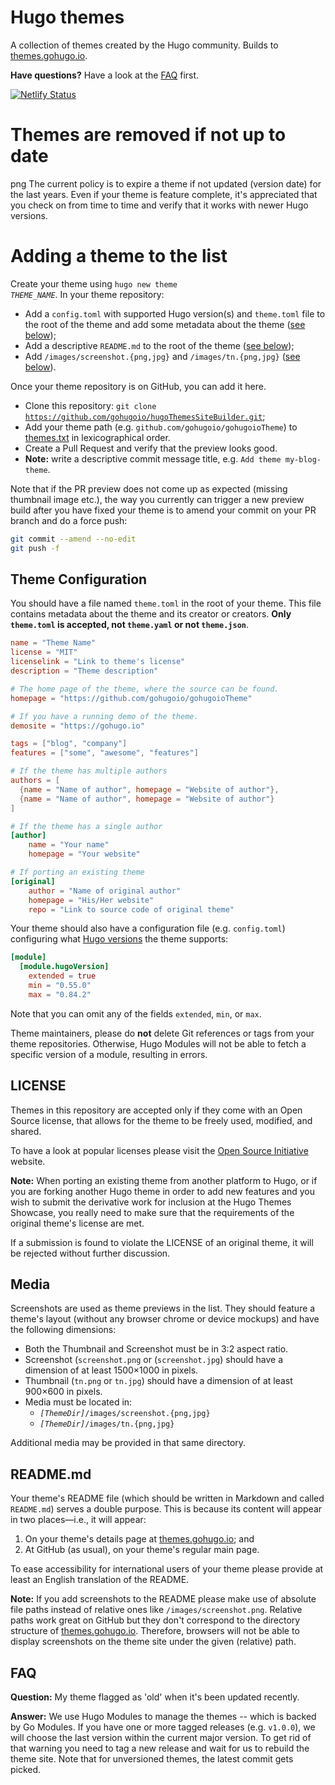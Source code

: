 
# Hugo themes

A collection of themes created by the Hugo community. Builds to [themes.gohugo.io](https://themes.gohugo.io/).

**Have questions?** Have a look at the [FAQ](#faq) first.

[![Netlify Status](https://api.netlify.com/api/v1/badges/58968044-3238-424c-b9b6-e0d00733890c/deploy-status)](https://app.netlify.com/sites/hugothemes/deploys)


# Themes are removed if not up to date
png
The current policy is to expire a theme if not updated (version date) for the last years. Even if your theme is feature complete, it's appreciated that you check on from time to time and verify that it works with newer Hugo versions.


# Adding a theme to the list

Create your theme using <code>hugo new theme <em>THEME_NAME</em></code>. In your theme repository:

* Add a `config.toml` with supported Hugo version(s)  and `theme.toml` file to the root of the theme and add some metadata about the theme ([see below](#theme-configuration));
* Add a descriptive `README.md` to the root of the theme ([see below](#readmemd));
* Add `/images/screenshot.{png,jpg}` and `/images/tn.{png,jpg}` ([see below](#media)).

Once your theme repository is on GitHub, you can add it here.

* Clone this repository: <code>git clone https://github.com/gohugoio/hugoThemesSiteBuilder.git</code>;
* Add your theme path (e.g. `github.com/gohugoio/gohugoioTheme`) to [themes.txt](https://github.com/gohugoio/hugoThemesSiteBuilder/edit/main/themes.txt) in lexicographical order.
* Create a Pull Request and verify that the preview looks good.
* **Note:** write a descriptive commit message title, e.g. `Add theme my-blog-theme`.

Note that if the PR preview does not come up as expected (missing thumbnail image etc.), the way you currently can trigger a new preview build after you have fixed your theme is to amend your commit on your PR branch and do a force push:

```bash
git commit --amend --no-edit
git push -f
```
 
## Theme Configuration

You should have a file named `theme.toml` in the root of your theme. This file contains metadata about the theme and its creator or creators. **Only `theme.toml` is accepted, not `theme.yaml` or not `theme.json`**.

```toml
name = "Theme Name"
license = "MIT"
licenselink = "Link to theme's license"
description = "Theme description"

# The home page of the theme, where the source can be found.
homepage = "https://github.com/gohugoio/gohugoioTheme"

# If you have a running demo of the theme.
demosite = "https://gohugo.io"

tags = ["blog", "company"]
features = ["some", "awesome", "features"]

# If the theme has multiple authors
authors = [
  {name = "Name of author", homepage = "Website of author"},
  {name = "Name of author", homepage = "Website of author"}
]

# If the theme has a single author
[author]
    name = "Your name"
    homepage = "Your website"

# If porting an existing theme
[original]
    author = "Name of original author"
    homepage = "His/Her website"
    repo = "Link to source code of original theme"
```

Your theme should also have a configuration file (e.g. `config.toml`) configuring what [Hugo versions](https://gohugo.io/hugo-modules/configuration/#module-config-hugoversion) the theme supports:

```toml
[module]
  [module.hugoVersion]
    extended = true
    min = "0.55.0"
    max = "0.84.2"
```

Note that you can omit any of the fields `extended`, `min`, or `max`.

Theme maintainers, please do **not** delete Git references or tags from your theme repositories. Otherwise, Hugo Modules will not be able to fetch a specific version of a module, resulting in errors.

## LICENSE

Themes in this repository are accepted only if they come with an Open Source license, that allows for the theme to be freely used, modified, and shared. 

To have a look at popular licenses please visit the [Open Source Initiative](https://opensource.org/licenses) website.

**Note:** When porting an existing theme from another platform to Hugo, or if you are forking another Hugo theme in order to add new features and you wish to submit the derivative work for inclusion at the Hugo Themes Showcase, you really need to make sure that the requirements of the original theme's license are met. 

If a submission is found to violate the LICENSE of an original theme, it will be rejected without further discussion.

## Media

Screenshots are used as theme previews in the list. They should feature a theme's layout (without any browser chrome or device mockups) and have the following dimensions:

* Both the Thumbnail and Screenshot must be in 3:2 aspect ratio.
* Screenshot (`screenshot.png` or (`screenshot.jpg`) should have a dimension of at least 1500×1000 in pixels.
* Thumbnail (`tn.png` or `tn.jpg`) should have a dimension of at least 900×600 in pixels.
* Media must be located in:
    * <code><em>[ThemeDir]</em>/images/screenshot.{png,jpg}</code>
    * <code><em>[ThemeDir]</em>/images/tn.{png,jpg}</code>


Additional media may be provided in that same directory.

## README.md

Your theme's README file (which should be written in Markdown and called `README.md`) serves a double purpose. This is because its content will appear in two places&mdash;i.e., it will appear:

1. On your theme's details page at [themes.gohugo.io](https://themes.gohugo.io/); and
1. At GitHub (as usual), on your theme's regular main page.

To ease accessibility for international users of your theme please provide at least an English translation of the README.

**Note:** If you add screenshots to the README please make use of absolute file paths instead of relative ones like `/images/screenshot.png`. Relative paths work great on GitHub but they don't correspond to the directory structure of [themes.gohugo.io](https://themes.gohugo.io/). Therefore, browsers will not be able to display screenshots on the theme site under the given (relative) path.


## FAQ

**Question:** My theme flagged as 'old' when it's been updated recently.

**Answer:** We use Hugo Modules to manage the themes -- which is backed by Go Modules. If you have one or more tagged releases (e.g. `v1.0.0`), we will choose the last version within the current major version. To get rid of that warning you need to tag a new release and wait for us to rebuild the theme site. Note that for unversioned themes, the latest commit gets picked.

